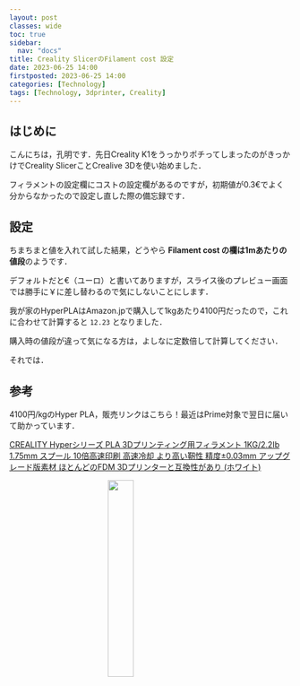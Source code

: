 ```yaml
---
layout: post
classes: wide
toc: true
sidebar:
  nav: "docs"
title: Creality SlicerのFilament cost 設定
date: 2023-06-25 14:00
firstposted: 2023-06-25 14:00
categories: [Technology]
tags: [Technology, 3dprinter, Creality]
---
```




## はじめに
こんにちは，孔明です．先日Creality K1をうっかりポチってしまったのがきっかけでCreality SlicerことCrealive 3Dを使い始めました．

<!-- more -->

フィラメントの設定欄にコストの設定欄があるのですが，初期値が0.3€でよく分からなかったので設定し直した際の備忘録です．

## 設定
ちまちまと値を入れて試した結果，どうやら **Filament cost の欄は1mあたりの値段**のようです．

デフォルトだと€（ユーロ）と書いてありますが，スライス後のプレビュー画面では勝手に￥に差し替わるので気にしないことにします．

我が家のHyperPLAはAmazon.jpで購入して1kgあたり4100円だったので，これに合わせて計算すると `12.23` となりました．

購入時の値段が違って気になる方は，よしなに定数倍して計算してください．

それでは．

## 参考
4100円/kgのHyper PLA，販売リンクはこちら！最近はPrime対象で翌日に届いて助かっています．

[CREALITY Hyperシリーズ PLA 3Dプリンティング用フィラメント 1KG/2.2Ib 1.75mm スプール 10倍高速印刷 高速冷却 より高い靭性 精度±0.03mm アップグレード版素材 ほとんどのFDM 3Dプリンターと互換性があり (ホワイト)](https://amzn.to/3pnddsu)

<a href="https://www.amazon.co.jp/gp/product/B0C464V7F2?smid=A2TYIGUT0JH9I9&psc=1&linkCode=li2&tag=eternalfriend-22&linkId=77d70e1e20d89cbb164ef71c8de22d12&language=ja_JP&ref_=as_li_ss_il" target="_blank"><img src="https://lh3.googleusercontent.com/pw/AJFCJaUfvdduWkkf76GQriFWgXCfb6SJI5i_yaNIkYEPkNuiUr9UoVSzHIvx0ivC_8u4gCzb2PBtGuAMOUQ4NOrzUvNOW0S8qj2Dh2NopjXsXvYzOA11jHHHk0QWRfb-X2u3ZlbsciTj0WImPi_pcdfBewdLEQ=w894-h893-s-no?authuser=0" width="30%" style="display: block; margin: auto;"></a>